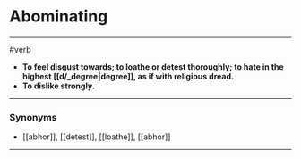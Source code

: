 # Abominating
---
#verb
- **To feel disgust towards; to loathe or detest thoroughly; to hate in the highest [[d/_degree|degree]], as if with religious dread.**
- **To dislike strongly.**
---
### Synonyms
- [[abhor]], [[detest]], [[loathe]], [[abhor]]
---
